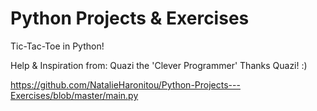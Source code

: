 # Python Projects & Exercises
 
Tic-Tac-Toe in Python!


Help & Inspiration from: Quazi the 'Clever Programmer'
Thanks Quazi! :)

https://github.com/NatalieHaronitou/Python-Projects---Exercises/blob/master/main.py
